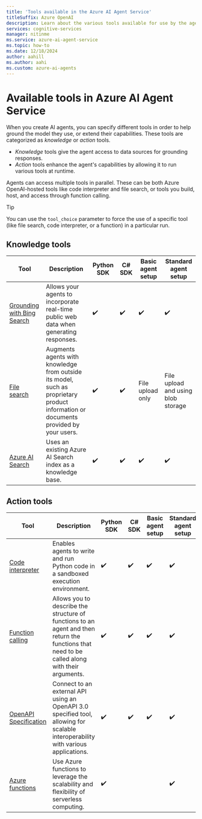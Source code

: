 ```yaml
---
title: 'Tools available in the Azure AI Agent Service'
titleSuffix: Azure OpenAI
description: Learn about the various tools available for use by the agents you create. 
services: cognitive-services
manager: nitinme
ms.service: azure-ai-agent-service
ms.topic: how-to
ms.date: 12/18/2024
author: aahill
ms.author: aahi
ms.custom: azure-ai-agents
---
```


# Available tools in Azure AI Agent Service

When you create AI agents, you can specify different tools in order to help ground the model they use, or extend their capabilities. These tools are categorized as *knowledge* or *action* tools. 

* *Knowledge* tools give the agent access to data sources for grounding responses. 
* *Action* tools enhance the agent's capabilities by allowing it to run various tools at runtime.

Agents can access multiple tools in parallel. These can be both Azure OpenAI-hosted tools like code interpreter and file search, or tools you build, host, and access through function calling.

> [!TIP]
> You can use the `tool_choice` parameter to force the use of a specific tool (like file search, code interpreter, or a function) in a particular run.

## Knowledge tools

|Tool  |Description  | Python SDK |	C# SDK | Basic agent setup | Standard agent setup |
|---------|---------|---------|---------|---------|---------|
| [Grounding with Bing Search](./bing-grounding.md)     | Allows your agents to incorporate real-time public web data when generating responses.         | ✔️ | ✔️ | ✔️ | ✔️ |
|[File search](./file-search.md)    | Augments agents with knowledge from outside its model, such as proprietary product information or documents provided by your users.        | ✔️ | ✔️ | File upload only | File upload and using blob storage | 
| [Azure AI Search](./azure-ai-search.md) | Uses an existing Azure AI Search index as a knowledge base. | ✔️ | ✔️ | ✔️ | ✔️ |

## Action tools

|Tool  |Description  | Python SDK |	C# SDK | Basic agent setup | Standard agent setup |
|---------|---------|---------|---------|---------|---------|
| [Code interpreter](./code-interpreter.md)     | Enables agents to write and run Python code in a sandboxed execution environment.        | ✔️ | ✔️ | ✔️ | ✔️ |
|[Function calling](./function-calling.md)     | Allows you to describe the structure of functions to an agent and then return the functions that need to be called along with their arguments.        | ✔️ | ✔️ | ✔️ | ✔️ |
|[OpenAPI Specification](./openapi-spec.md) | Connect to an external API using an OpenAPI 3.0 specified tool, allowing for scalable interoperability with various applications. | ✔️ | ✔️ | ✔️ | ✔️ |
|[Azure functions](./azure-functions.md) | Use Azure functions to leverage the scalability and flexibility of serverless computing. | ✔️ |  | | ✔️ |